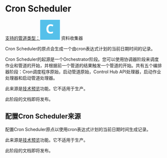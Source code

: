# Cron Scheduler

[支持的管道类型：](https://streamsets.com/documentation/controlhub/latest/help/datacollector/UserGuide/Pipeline_Configuration/ProductIcons_Doc.html#concept_mjg_ly5_pgb)![img](imgs/icon-SDC-20200310112914873.png) 资料收集器

Cron Scheduler的原点会生成一个由cron表达式计划的当前日期时间的记录。

Cron Scheduler的起源是一个Orchestrator阶段。您可以使用协调器阶段来调度作业和管道的开始，并根据前一个管道的结果触发一个管道的开始。共有五个编排器阶段：Cron调度程序原始，启动管道原始，Control Hub API处理器，启动作业处理器和启动管道处理器。

此来源是[技术预览](https://streamsets.com/documentation/controlhub/latest/help/datacollector/UserGuide/Pipeline_Design/TechPreview.html#concept_prl_qfv_gfb)功能。它不适用于生产。

此阶段的文档即将发布。

## 配置Cron Scheduler来源

配置Cron Scheduler原点以使用cron表达式计划的当前日期时间生成记录。

此来源是[技术预览](https://streamsets.com/documentation/controlhub/latest/help/datacollector/UserGuide/Pipeline_Design/TechPreview.html#concept_prl_qfv_gfb)功能。它不适用于生产。

此阶段的文档即将发布。